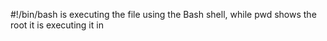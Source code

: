 #!/bin/bash is executing the file using the Bash shell, while pwd shows the root it is executing it in

